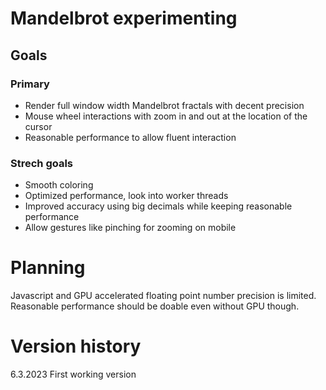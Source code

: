 # Mandelbrot experimenting

## Goals

### Primary
- Render full window width Mandelbrot fractals with decent precision
- Mouse wheel interactions with zoom in and out at the location of the cursor
- Reasonable performance to allow fluent interaction

### Strech goals
- Smooth coloring
- Optimized performance, look into worker threads
- Improved accuracy using big decimals while keeping reasonable performance
- Allow gestures like pinching for zooming on mobile

# Planning
Javascript and GPU accelerated floating point number precision is limited. Reasonable performance should be doable even without GPU though.

# Version history
6.3.2023 First working version